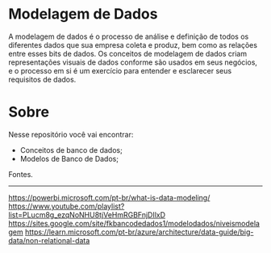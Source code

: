 # Modelagem de Dados

A modelagem de dados é o processo de análise e definição de todos os diferentes dados que sua empresa coleta e produz, bem como as relações entre esses bits de dados. Os conceitos de modelagem de dados criam representações visuais de dados conforme são usados em seus negócios, e o processo em si é um exercício para entender e esclarecer seus requisitos de dados.

# Sobre
Nesse repositório você vai encontrar:
* Conceitos de banco de dados;
* Modelos de Banco de Dados;



Fontes.
________________________________________________________________
https://powerbi.microsoft.com/pt-br/what-is-data-modeling/
https://www.youtube.com/playlist?list=PLucm8g_ezqNoNHU8tjVeHmRGBFnjDIlxD
https://sites.google.com/site/fkbancodedados1/modelodados/niveismodelagem
https://learn.microsoft.com/pt-br/azure/architecture/data-guide/big-data/non-relational-data


